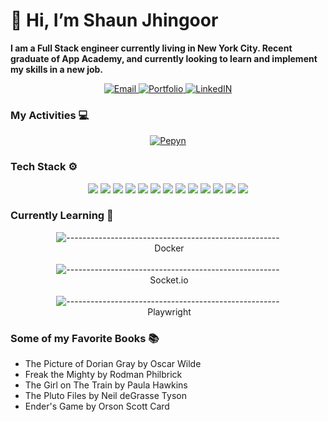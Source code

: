 # 👋 Hi, I’m Shaun Jhingoor
**I am a Full Stack engineer currently living in New York City. Recent graduate of App Academy, and currently looking to learn and implement my skills in a new job.**


  <div align="center">
  <a href="mailto:Jhingoor1945@gmail.com" target="_blank">
    <img src="https://img.shields.io/badge/Gmail-D14836?style=for-the-badge&logo=gmail&logoColor=white" alt="Email"/>
  </a>

  <a href="https://shaunjhingoor.github.io/Portfolio/" target="_blank">
    <img src="https://img.shields.io/badge/Portfolio-%23000000.svg?style=for-the-badge&logo=firefox&logoColor=#FF7139" alt="Portfolio"/>
  </a>
  
  <a href="https://www.linkedin.com/in/shaun-jhingoor-10a50328a/" target="_blank">
    <img src="https://img.shields.io/badge/LinkedIn-0077B5?style=for-the-badge&logo=linkedin&logoColor=white" alt="LinkedIN"/>
  </a>

</div>

  
### My Activities 💻
 <div align="center">
<a href="https://github.com/ShaunJhingoor">
  <img  alt="Pepyn" src="https://github-readme-stats.vercel.app/api/top-langs/?username=ShaunJhingoor&theme=tokyonight&layout=compact&bg_color=0D1117&hide_border=true&count_private=true" />
</a>
</div>
  
### Tech Stack ⚙️
<div align="center">
<img src="https://img.shields.io/badge/JavaScript-F7DF1E?style=for-the-badge&logo=javascript&logoColor=black"/> <img src="https://img.shields.io/badge/Ruby-CC342D?style=for-the-badge&logo=ruby&logoColor=white"/> <img src="https://img.shields.io/badge/HTML5-E34F26?style=for-the-badge&logo=html5&logoColor=white"/> <img src="https://img.shields.io/badge/CSS3-1572B6?style=for-the-badge&logo=css3&logoColor=white"/>  <img src="https://img.shields.io/badge/Ruby_on_Rails-CC0000?style=for-the-badge&logo=ruby-on-rails&logoColor=white"/> <img src="https://img.shields.io/badge/MongoDB-4EA94B?style=for-the-badge&logo=mongodb&logoColor=white"/> <img src="https://img.shields.io/badge/Express.js-404D59?style=for-the-badge"/> <img src="https://img.shields.io/badge/React-20232A?style=for-the-badge&logo=react&logoColor=61DAFB"/> <img src="https://img.shields.io/badge/Node.js-43853D?style=for-the-badge&logo=node.js&logoColor=white"/> <img src="https://img.shields.io/badge/Redux-593D88?style=for-the-badge&logo=redux&logoColor=white"/> <img src="https://img.shields.io/badge/PostgreSQL-316192?style=for-the-badge&logo=postgresql&logoColor=white"/>  <img src="https://img.shields.io/badge/Amazon_AWS-FF9900?style=for-the-badge&logo=amazonaws&logoColor=white"/> <img src="https://img.shields.io/badge/Markdown-000000?style=for-the-badge&logo=markdown&logoColor=white"/>
</div>

### Currently Learning 🔧
<div align="center">

![-----------------------------------------------------](https://progress-bar.dev/43) 
 <br/>
 &nbsp;Docker
   <br/>
    <br/>
![-----------------------------------------------------](https://progress-bar.dev/25) 
 <br/>
&nbsp;Socket.io
    <br/>
    <br/>
![-----------------------------------------------------](https://progress-bar.dev/10) 
 <br/>
&nbsp;Playwright

</div>

### Some of my Favorite Books 📚

- The Picture of Dorian Gray by Oscar Wilde
- Freak the Mighty by Rodman Philbrick
- The Girl on The Train by Paula Hawkins
- The Pluto Files by Neil deGrasse Tyson
- Ender's Game by Orson Scott Card


